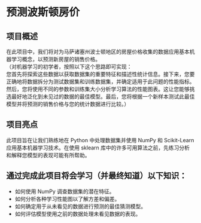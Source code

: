 # 预测波斯顿房价

## 项目概述
在此项目中，我们将对为马萨诸塞州波士顿地区的房屋价格收集的数据应用基本机器学习概念，以预测新房屋的销售价格。<br />
（对机器学习的初学者，按照以下这个思路即可实现：<br />
您首先将探索这些数据以获取数据集的重要特征和描述性统计信息。接下来，您要正确地将数据拆分为测试数据集和训练数据集，并确定适用于此问题的性能指标。然后，您将使用不同的参数和训练集大小分析学习算法的性能图表。这让您能够挑选最好地泛化到未见过的数据的最佳模型。最后，您将根据一个新样本测试此最佳模型并将预测的销售价格与您的统计数据进行比较。）

## 项目亮点
此项目旨在让我们熟练地在 Python 中处理数据集并使用 NumPy 和 Scikit-Learn 应用基本机器学习技术。在使用 sklearn 库中的许多可用算法之前，先练习分析和解释您模型的表现可能有所帮助。

## 通过完成此项目将会学习（并最终知道）以下知识：

- 如何使用 NumPy 调查数据集的潜在特征。
- 如何分析各种学习性能图以了解方差和偏差。
- 如何确定用于从未看见的数据进行预测的最佳猜测模型。
- 如何评估模型使用之前的数据处理未看见数据的表现。
